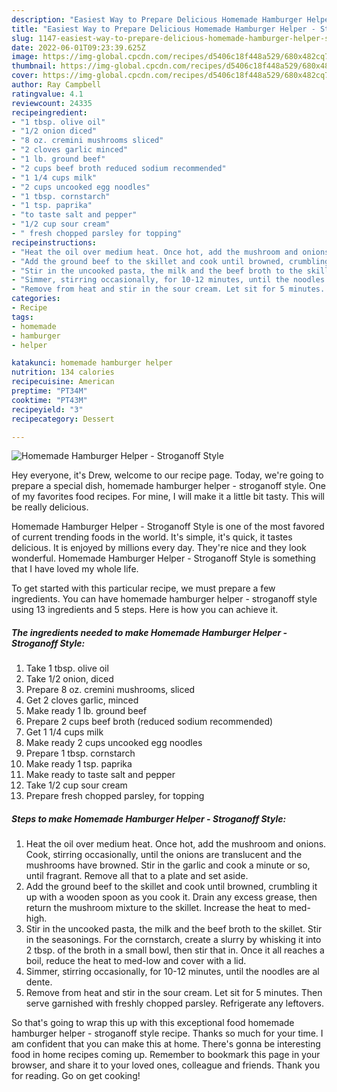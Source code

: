 ```yaml
---
description: "Easiest Way to Prepare Delicious Homemade Hamburger Helper - Stroganoff Style"
title: "Easiest Way to Prepare Delicious Homemade Hamburger Helper - Stroganoff Style"
slug: 1147-easiest-way-to-prepare-delicious-homemade-hamburger-helper-stroganoff-style
date: 2022-06-01T09:23:39.625Z
image: https://img-global.cpcdn.com/recipes/d5406c18f448a529/680x482cq70/homemade-hamburger-helper-stroganoff-style-recipe-main-photo.jpg
thumbnail: https://img-global.cpcdn.com/recipes/d5406c18f448a529/680x482cq70/homemade-hamburger-helper-stroganoff-style-recipe-main-photo.jpg
cover: https://img-global.cpcdn.com/recipes/d5406c18f448a529/680x482cq70/homemade-hamburger-helper-stroganoff-style-recipe-main-photo.jpg
author: Ray Campbell
ratingvalue: 4.1
reviewcount: 24335
recipeingredient:
- "1 tbsp. olive oil"
- "1/2 onion diced"
- "8 oz. cremini mushrooms sliced"
- "2 cloves garlic minced"
- "1 lb. ground beef"
- "2 cups beef broth reduced sodium recommended"
- "1 1/4 cups milk"
- "2 cups uncooked egg noodles"
- "1 tbsp. cornstarch"
- "1 tsp. paprika"
- "to taste salt and pepper"
- "1/2 cup sour cream"
- " fresh chopped parsley for topping"
recipeinstructions:
- "Heat the oil over medium heat. Once hot, add the mushroom and onions. Cook, stirring occasionally, until the onions are translucent and the mushrooms have browned. Stir in the garlic and cook a minute or so, until fragrant. Remove all that to a plate and set aside."
- "Add the ground beef to the skillet and cook until browned, crumbling it up with a wooden spoon as you cook it. Drain any excess grease, then return the mushroom mixture to the skillet. Increase the heat to med-high."
- "Stir in the uncooked pasta, the milk and the beef broth to the skillet. Stir in the seasonings. For the cornstarch, create a slurry by whisking it into 2 tbsp. of the broth in a small bowl, then stir that in. Once it all reaches a boil, reduce the heat to med-low and cover with a lid."
- "Simmer, stirring occasionally, for 10-12 minutes, until the noodles are al dente."
- "Remove from heat and stir in the sour cream. Let sit for 5 minutes. Then serve garnished with freshly chopped parsley. Refrigerate any leftovers."
categories:
- Recipe
tags:
- homemade
- hamburger
- helper

katakunci: homemade hamburger helper 
nutrition: 134 calories
recipecuisine: American
preptime: "PT34M"
cooktime: "PT43M"
recipeyield: "3"
recipecategory: Dessert

---
```



![Homemade Hamburger Helper - Stroganoff Style](https://img-global.cpcdn.com/recipes/d5406c18f448a529/680x482cq70/homemade-hamburger-helper-stroganoff-style-recipe-main-photo.jpg)

Hey everyone, it's Drew, welcome to our recipe page. Today, we're going to prepare a special dish, homemade hamburger helper - stroganoff style. One of my favorites food recipes. For mine, I will make it a little bit tasty. This will be really delicious.



Homemade Hamburger Helper - Stroganoff Style is one of the most favored of current trending foods in the world. It's simple, it's quick, it tastes delicious. It is enjoyed by millions every day. They're nice and they look wonderful. Homemade Hamburger Helper - Stroganoff Style is something that I have loved my whole life.


To get started with this particular recipe, we must prepare a few ingredients. You can have homemade hamburger helper - stroganoff style using 13 ingredients and 5 steps. Here is how you can achieve it.

<!--inarticleads1-->

##### The ingredients needed to make Homemade Hamburger Helper - Stroganoff Style:

1. Take 1 tbsp. olive oil
1. Take 1/2 onion, diced
1. Prepare 8 oz. cremini mushrooms, sliced
1. Get 2 cloves garlic, minced
1. Make ready 1 lb. ground beef
1. Prepare 2 cups beef broth (reduced sodium recommended)
1. Get 1 1/4 cups milk
1. Make ready 2 cups uncooked egg noodles
1. Prepare 1 tbsp. cornstarch
1. Make ready 1 tsp. paprika
1. Make ready to taste salt and pepper
1. Take 1/2 cup sour cream
1. Prepare  fresh chopped parsley, for topping




<!--inarticleads2-->

##### Steps to make Homemade Hamburger Helper - Stroganoff Style:

1. Heat the oil over medium heat. Once hot, add the mushroom and onions. Cook, stirring occasionally, until the onions are translucent and the mushrooms have browned. Stir in the garlic and cook a minute or so, until fragrant. Remove all that to a plate and set aside.
1. Add the ground beef to the skillet and cook until browned, crumbling it up with a wooden spoon as you cook it. Drain any excess grease, then return the mushroom mixture to the skillet. Increase the heat to med-high.
1. Stir in the uncooked pasta, the milk and the beef broth to the skillet. Stir in the seasonings. For the cornstarch, create a slurry by whisking it into 2 tbsp. of the broth in a small bowl, then stir that in. Once it all reaches a boil, reduce the heat to med-low and cover with a lid.
1. Simmer, stirring occasionally, for 10-12 minutes, until the noodles are al dente.
1. Remove from heat and stir in the sour cream. Let sit for 5 minutes. Then serve garnished with freshly chopped parsley. Refrigerate any leftovers.




So that's going to wrap this up with this exceptional food homemade hamburger helper - stroganoff style recipe. Thanks so much for your time. I am confident that you can make this at home. There's gonna be interesting food in home recipes coming up. Remember to bookmark this page in your browser, and share it to your loved ones, colleague and friends. Thank you for reading. Go on get cooking!
